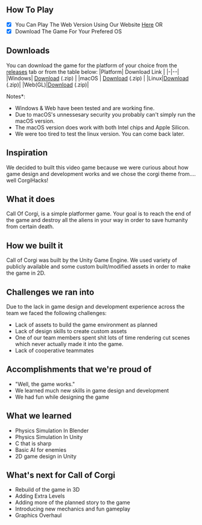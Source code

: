 
## How To Play

 - [x] You Can Play The Web Version Using Our Website [Here](https://CallOfCorgi.Tech/) OR
 - [x] Download The Game For Your Prefered OS

## Downloads
You can download the game for the platform of your choice from the [releases](https://github.com/WSSSDC/CallOfCorgi/releases) tab or from the table below:
|Platform| Download Link |
|-|--|
|Windows| [Download](https://WSDC.Tech/CallOfCorgi.V1.0-Windows.zip) (.zip) |
|macOS  | [Download](https://WSDC.Tech/CallOfCorgi.V1.0-macOS.zip) (.zip) |
|Linux|[Download](https://WSDC.Tech/CallOfCorgi.V1.0-Linux.zip) (.zip)|
|Web(GL)|[Download](https://WSDC.Tech/CallOfCorgi.V1.0-WebGL.zip) (.zip)|

Notes*:

 - Windows & Web have been tested and are working fine.
 - Due to macOS's unnessesary security you probably can't simply run the macOS version.
 - The macOS version does work with both Intel chips and Apple Silicon.
 - We were too tired to test the linux version. You can come back later.

## Inspiration
We decided to built this video game because we were curious about how game design and development works and we chose the corgi theme from.... well CorgiHacks!

## What it does
Call Of Corgi, is a simple platformer game. Your goal is to reach the end of the game and destroy all the aliens in your way in order to save humanity from certain death.

## How we built it
Call of Corgi was built by the Unity Game Engine. We used variety of publicly available and some custom built/modified assets in order to make the game in 2D.

## Challenges we ran into
Due to the lack in game design and development experience across the team we faced the following challenges:

 - Lack of assets to build the game environment as planned
 - Lack of design skills to create custom assets
 - One of our team members spent shit lots of time rendering cut scenes which never actually made it into the game.
 - Lack of cooperative teammates

## Accomplishments that we're proud of
 - "Well, the game works."
 - We learned much new skills in game design and development
 - We had fun while designing the game
## What we learned
 - Physics Simulation In Blender
 - Physics Simulation In Unity
 - C that is sharp
 - Basic AI for enemies
 - 2D game design in Unity

## What's next for Call of Corgi

 - Rebuild of the game in 3D
 - Adding Extra Levels
 - Adding more of the planned story to the game
 - Introducing new mechanics and fun gameplay
 - Graphics Overhaul
